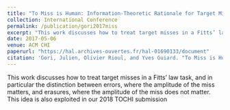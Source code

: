 ```yaml
---
title: "To Miss is Human: Information-Theoretic Rationale for Target Misses in Fitts’ Law"
collection: International Conference
permalink: /publication/gori2017miss
excerpt: "This work discusses how to treat target misses in a Fitts’ law task, and in particular the distinction between errors, where the amplitude of the miss matters, and erasures, where the amplitude of the miss does not matter. This idea is also exploited in our 2018 TOCHI submission"
date: 2017-05-06
venue: ACM CHI
paperurl: "https://hal.archives-ouvertes.fr/hal-01690133/document"
citation: 'Gori, Julien, Olivier Rioul, and Yves Guiard. "To Miss is Human: Information-Theoretic Rationale for Target Misses in Fitts’ Law." Proceedings of the 2017 CHI Conference on Human Factors in Computing Systems. 2017.'
---
```

This work discusses how to treat target misses in a Fitts’ law task, and in particular the distinction between errors, where the amplitude of the miss matters, and erasures, where the amplitude of the miss does not matter. This idea is also exploited in our 2018 TOCHI submission

